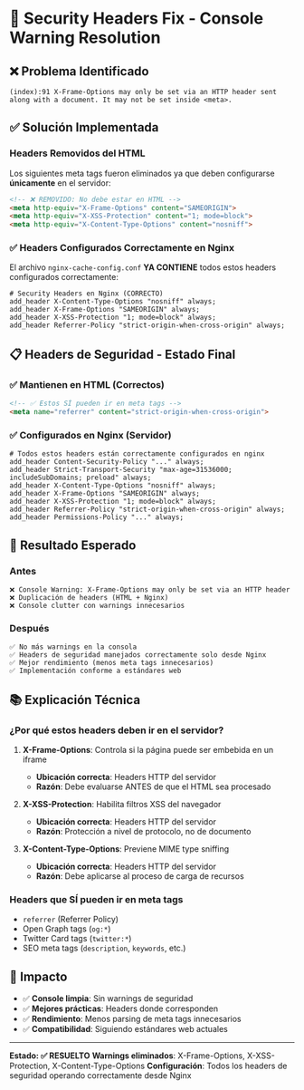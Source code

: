 # 🔧 Security Headers Fix - Console Warning Resolution

## ❌ Problema Identificado
```
(index):91 X-Frame-Options may only be set via an HTTP header sent along with a document. It may not be set inside <meta>.
```

## ✅ Solución Implementada

### Headers Removidos del HTML
Los siguientes meta tags fueron eliminados ya que deben configurarse **únicamente** en el servidor:

```html
<!-- ❌ REMOVIDO: No debe estar en HTML -->
<meta http-equiv="X-Frame-Options" content="SAMEORIGIN">
<meta http-equiv="X-XSS-Protection" content="1; mode=block">
<meta http-equiv="X-Content-Type-Options" content="nosniff">
```

### ✅ Headers Configurados Correctamente en Nginx

El archivo `nginx-cache-config.conf` **YA CONTIENE** todos estos headers configurados correctamente:

```nginx
# Security Headers en Nginx (CORRECTO)
add_header X-Content-Type-Options "nosniff" always;
add_header X-Frame-Options "SAMEORIGIN" always;
add_header X-XSS-Protection "1; mode=block" always;
add_header Referrer-Policy "strict-origin-when-cross-origin" always;
```

## 📋 Headers de Seguridad - Estado Final

### ✅ Mantienen en HTML (Correctos)
```html
<!-- ✅ Estos SÍ pueden ir en meta tags -->
<meta name="referrer" content="strict-origin-when-cross-origin">
```

### ✅ Configurados en Nginx (Servidor)
```nginx
# Todos estos headers están correctamente configurados en nginx
add_header Content-Security-Policy "..." always;
add_header Strict-Transport-Security "max-age=31536000; includeSubDomains; preload" always;
add_header X-Content-Type-Options "nosniff" always;
add_header X-Frame-Options "SAMEORIGIN" always;
add_header X-XSS-Protection "1; mode=block" always;
add_header Referrer-Policy "strict-origin-when-cross-origin" always;
add_header Permissions-Policy "..." always;
```

## 🎯 Resultado Esperado

### Antes
```
❌ Console Warning: X-Frame-Options may only be set via an HTTP header
❌ Duplicación de headers (HTML + Nginx)
❌ Console clutter con warnings innecesarios
```

### Después  
```
✅ No más warnings en la consola
✅ Headers de seguridad manejados correctamente solo desde Nginx
✅ Mejor rendimiento (menos meta tags innecesarios)
✅ Implementación conforme a estándares web
```

## 📚 Explicación Técnica

### ¿Por qué estos headers deben ir en el servidor?

1. **X-Frame-Options**: Controla si la página puede ser embebida en un iframe
   - **Ubicación correcta**: Headers HTTP del servidor
   - **Razón**: Debe evaluarse ANTES de que el HTML sea procesado

2. **X-XSS-Protection**: Habilita filtros XSS del navegador
   - **Ubicación correcta**: Headers HTTP del servidor  
   - **Razón**: Protección a nivel de protocolo, no de documento

3. **X-Content-Type-Options**: Previene MIME type sniffing
   - **Ubicación correcta**: Headers HTTP del servidor
   - **Razón**: Debe aplicarse al proceso de carga de recursos

### Headers que SÍ pueden ir en meta tags
- `referrer` (Referrer Policy)
- Open Graph tags (`og:*`)
- Twitter Card tags (`twitter:*`)
- SEO meta tags (`description`, `keywords`, etc.)

## 🚀 Impacto
- ✅ **Console limpia**: Sin warnings de seguridad
- ✅ **Mejores prácticas**: Headers donde corresponden
- ✅ **Rendimiento**: Menos parsing de meta tags innecesarios
- ✅ **Compatibilidad**: Siguiendo estándares web actuales

---
**Estado: ✅ RESUELTO**
**Warnings eliminados**: X-Frame-Options, X-XSS-Protection, X-Content-Type-Options
**Configuración**: Todos los headers de seguridad operando correctamente desde Nginx
